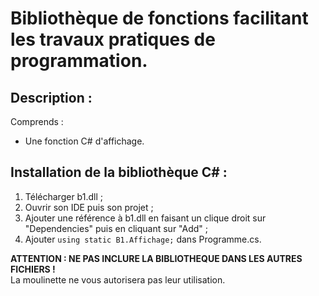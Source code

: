 # Bibliothèque de fonctions facilitant les travaux pratiques de programmation.
## Description :
Comprends :
  - Une fonction C# d'affichage.

## Installation de la bibliothèque C# :
1) Télécharger b1.dll ;
2) Ouvrir son IDE puis son projet ;
3) Ajouter une référence à b1.dll en faisant un clique droit sur "Dependencies" puis en cliquant sur "Add" ;
4) Ajouter ```using static B1.Affichage;``` dans Programme.cs.

**ATTENTION : NE PAS INCLURE LA BIBLIOTHEQUE DANS LES AUTRES FICHIERS !**\
La moulinette ne vous autorisera pas leur utilisation.
